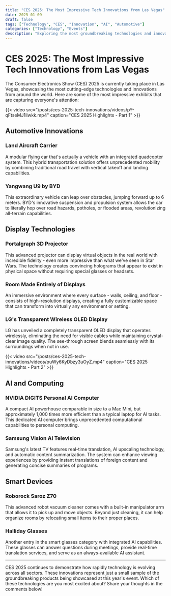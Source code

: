 ```yaml
---
title: "CES 2025: The Most Impressive Tech Innovations from Las Vegas"
date: 2025-01-09
draft: false
tags: ["Technology", "CES", "Innovation", "AI", "Automotive"]
categories: ["Technology", "Events"]
description: "Exploring the most groundbreaking technologies and innovations showcased at CES 2025 in Las Vegas"
---
```


# CES 2025: The Most Impressive Tech Innovations from Las Vegas

The Consumer Electronics Show (CES) 2025 is currently taking place in Las Vegas, showcasing the most cutting-edge technologies and innovations from around the world. Here are some of the most impressive exhibits that are capturing everyone's attention:

{{< video src="/posts/ces-2025-tech-innovations/videos/pY-qFtseMJ1liwkk.mp4" caption="CES 2025 Highlights - Part 1" >}}

## Automotive Innovations

### Land Aircraft Carrier
A modular flying car that's actually a vehicle with an integrated quadcopter system. This hybrid transportation solution offers unprecedented mobility by combining traditional road travel with vertical takeoff and landing capabilities.

### Yangwang U9 by BYD
This extraordinary vehicle can leap over obstacles, jumping forward up to 6 meters. BYD's innovative suspension and propulsion system allows the car to literally hop over road hazards, potholes, or flooded areas, revolutionizing all-terrain capabilities.

## Display Technologies

### Portalgraph 3D Projector
This advanced projector can display virtual objects in the real world with incredible fidelity - even more impressive than what we've seen in Star Wars. The technology creates convincing holograms that appear to exist in physical space without requiring special glasses or headsets.

### Room Made Entirely of Displays
An immersive environment where every surface - walls, ceiling, and floor - consists of high-resolution displays, creating a fully customizable space that can transform into virtually any environment or setting.

### LG's Transparent Wireless OLED Display
LG has unveiled a completely transparent OLED display that operates wirelessly, eliminating the need for visible cables while maintaining crystal-clear image quality. The see-through screen blends seamlessly with its surroundings when not in use.

{{< video src="/posts/ces-2025-tech-innovations/videos/puWy6KyDbzy3uOyZ.mp4" caption="CES 2025 Highlights - Part 2" >}}

## AI and Computing

### NVIDIA DIGITS Personal AI Computer
A compact AI powerhouse comparable in size to a Mac Mini, but approximately 1,000 times more efficient than a typical laptop for AI tasks. This dedicated AI computer brings unprecedented computational capabilities to personal computing.

### Samsung Vision AI Television
Samsung's latest TV features real-time translation, AI upscaling technology, and automatic content summarization. The system can enhance viewing experiences by providing instant translations of foreign content and generating concise summaries of programs.

## Smart Devices

### Roborock Saroz Z70
This advanced robot vacuum cleaner comes with a built-in manipulator arm that allows it to pick up and move objects. Beyond just cleaning, it can help organize rooms by relocating small items to their proper places.

### Halliday Glasses
Another entry in the smart glasses category with integrated AI capabilities. These glasses can answer questions during meetings, provide real-time translation services, and serve as an always-available AI assistant.

---

CES 2025 continues to demonstrate how rapidly technology is evolving across all sectors. These innovations represent just a small sample of the groundbreaking products being showcased at this year's event. Which of these technologies are you most excited about? Share your thoughts in the comments below!
